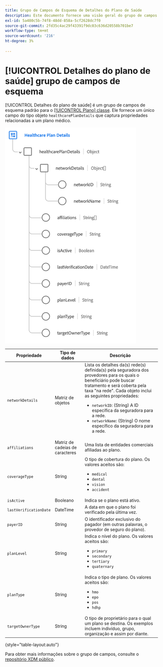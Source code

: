 ```yaml
---
title: Grupo de Campos de Esquema de Detalhes do Plano de Saúde
description: Este documento fornece uma visão geral do grupo de campos do esquema Detalhes do plano de saúde.
exl-id: 5a480c5b-74f8-48dd-858a-5cf2628dc7f0
source-git-commit: 2fd35c4ac29f43391f9dc03c636d20558b701be7
workflow-type: tm+mt
source-wordcount: '216'
ht-degree: 3%

---
```


# [!UICONTROL Detalhes do plano de saúde] grupo de campos de esquema

[!UICONTROL Detalhes do plano de saúde] é um grupo de campos de esquema padrão para o [[!UICONTROL Plano] classe](../../classes/plan.md). Ele fornece um único campo do tipo objeto `healthcarePlanDetails` que captura propriedades relacionadas a um plano médico.

![](../../images/field-groups/plan/healthcare-plan-details.png)

| Propriedade | Tipo de dados | Descrição |
| --- | --- | --- |
| `networkDetails` | Matriz de objetos | Lista os detalhes da(s) rede(s) definida(s) pela seguradora dos provedores para os quais o beneficiário pode buscar tratamento e será coberta pela taxa &quot;na rede&quot;. Cada objeto inclui as seguintes propriedades: <ul><li>`networkID`: (String) A ID específica da seguradora para a rede.</li><li>`networkName`: (String) O nome específico da seguradora para a rede.</li></ul> |
| `affiliations` | Matriz de cadeias de caracteres | Uma lista de entidades comerciais afiliadas ao plano. |
| `coverageType` | String | O tipo de cobertura do plano. Os valores aceitos são:<ul><li>`medical`</li><li>`dental`</li><li>`vision`</li><li>`accident`</li></ul> |
| `isActive` | Booleano | Indica se o plano está ativo. |
| `lastVerificationDate` | DateTime | A data em que o plano foi verificado pela última vez. |
| `payerID` | String | O identificador exclusivo do pagador (em outras palavras, o provedor de seguro do plano). |
| `planLevel` | String | Indica o nível do plano. Os valores aceitos são:<ul><li>`primary`</li><li>`secondary`</li><li>`tertiary`</li><li>`quaternary`</li></ul> |
| `planType` | String | Indica o tipo de plano. Os valores aceitos são:<ul><li>`hmo`</li><li>`epo`</li><li>`pos`</li><li>`hdhp`</li></ul> |
| `targetOwnerType` | String | O tipo de proprietário para o qual um plano se destina. Os exemplos incluem indivíduo, grupo, organização e assim por diante. |

{style="table-layout:auto"}

Para obter mais informações sobre o grupo de campos, consulte o [repositório XDM público](https://github.com/adobe/xdm/blob/master/docs/reference/fieldgroups/plan/healthcare-plan-details.schema.json).
